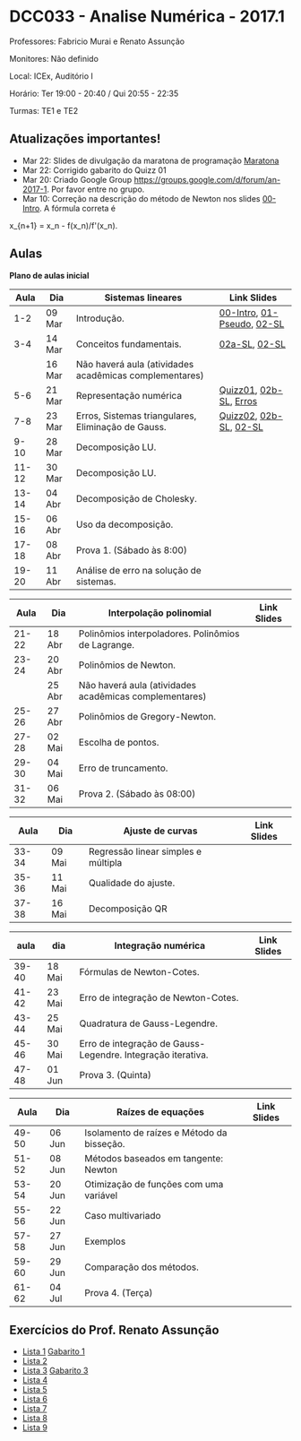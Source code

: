 DCC033 - Analise Numérica - 2017.1
==================================

Professores: Fabricio Murai e Renato Assunção

Monitores: Não definido

Local: ICEx, Auditório I

Horário: Ter 19:00 - 20:40 / Qui 20:55 - 22:35

Turmas: TE1 e TE2

Atualizações importantes!
-------------------------
* Mar 22: Slides de divulgação da maratona de programação [Maratona]
* Mar 22: Corrigido gabarito do Quizz 01
* Mar 20: Criado Google Group https://groups.google.com/d/forum/an-2017-1. Por favor entre no grupo.
* Mar 10: Correção na descrição do método de Newton nos slides [00-Intro]. A fórmula correta é

 x_{n+1} = x_n - f(x_n)/f'(x_n).

Aulas
-----

**Plano de aulas inicial**

|Aula  |  Dia     | Sistemas lineares                                            | Link Slides |
|------|----------|--------------------------------------------------------------|-------------|
|1-2   |  09 Mar  | Introdução.                                                  |[00-Intro], [01-Pseudo], [02-SL]|
|3-4   |  14 Mar  | Conceitos fundamentais.                                      |[02a-SL], [02-SL]  |
|      |  16 Mar  | Não haverá aula (atividades acadêmicas complementares)       |             |
|5-6   |  21 Mar  | Representação numérica                                       |[Quizz01], [02b-SL], [Erros]|
|7-8   |  23 Mar  | Erros, Sistemas triangulares, Eliminação de Gauss.           |[Quizz02], [02b-SL], [02-SL]      |
|9-10  |  28 Mar  | Decomposição LU.                                             |             |
|11-12 |  30 Mar  | Decomposição LU.                                             |             |
|13-14 |  04 Abr  | Decomposição de Cholesky.                                    |             |
|15-16 |  06 Abr  | Uso da decomposição.                                         |             |
|17-18 |  08 Abr  | Prova 1. (Sábado às 8:00)                                    |             |
|19-20 |  11 Abr  | Análise de erro na solução de sistemas.                      |             |

|Aula  |  Dia     | Interpolação polinomial                                      | Link Slides |
|------|----------|--------------------------------------------------------------|-------------|
|21-22 |  18 Abr  | Polinômios interpoladores. Polinômios de Lagrange.           |             |
|23-24 |  20 Abr  | Polinômios de Newton.                                        |             |
|      |  25 Abr  | Não haverá aula (atividades acadêmicas complementares)       |             |
|25-26 |  27 Abr  | Polinômios de Gregory-Newton.                                |             |
|27-28 |  02 Mai  | Escolha de pontos.                                           |             |
|29-30 |  04 Mai  | Erro de truncamento.                                         |             |
|31-32 |  06 Mai  | Prova 2. (Sábado às 08:00)                                   |             |

|Aula  |  Dia     | Ajuste de curvas                                             | Link Slides |
|------|----------|--------------------------------------------------------------|-------------|
|33-34 |  09 Mai  | Regressão linear simples e múltipla                          |             |
|35-36 |  11 Mai  | Qualidade do ajuste.                                         |             |
|37-38 |  16 Mai  | Decomposição QR                                              |             |

|aula  |  dia     | Integração numérica                                          | Link Slides |
|------|----------|--------------------------------------------------------------|-------------|
|39-40 |  18 Mai  | Fórmulas de Newton-Cotes.                                    |             |
|41-42 |  23 Mai  | Erro de integração de Newton-Cotes.                          |             |
|43-44 |  25 Mai  | Quadratura de Gauss-Legendre.                                |             |
|45-46 |  30 Mai  | Erro de integração de Gauss-Legendre. Integração iterativa.  |             |
|47-48 |  01 Jun  | Prova 3. (Quinta)                                            |             |

|Aula  |  Dia     | Raízes de equações                                           | Link Slides |
|------|----------|--------------------------------------------------------------|-------------|
|49-50 |  06 Jun  | Isolamento de raízes e Método da bisseção.                   |             |
|51-52 |  08 Jun  | Métodos baseados em tangente: Newton                         |             |
|53-54 |  20 Jun  | Otimização de funções com uma variável                       |             |
|55-56 |  22 Jun  | Caso multivariado                                            |             |
|57-58 |  27 Jun  | Exemplos                                                     |             |
|59-60 |  29 Jun  | Comparação dos métodos.                                      |             |
|61-62 |  04 Jul  | Prova 4. (Terça)                                             |             |


Exercícios do Prof. Renato Assunção
-----------------------------------
 * [Lista 1] [Gabarito 1]
 * [Lista 2]
 * [Lista 3] [Gabarito 3]
 * [Lista 4]
 * [Lista 5]
 * [Lista 6]
 * [Lista 7]
 * [Lista 8]
 * [Lista 9]

[Lista 1]: http://homepages.dcc.ufmg.br/~assuncao/an/Lista01.pdf
[Gabarito 1]: http://homepages.dcc.ufmg.br/~assuncao/an/gabarito_lista_01.pdf
[Lista 2]: http://homepages.dcc.ufmg.br/~assuncao/an/Lista02.pdf
[Lista 3]: http://homepages.dcc.ufmg.br/~assuncao/an/Lista03.pdf
[Gabarito 3]: http://homepages.dcc.ufmg.br/~assuncao/an/gabarito_lista_03.pdf
[Lista 4]: http://homepages.dcc.ufmg.br/~assuncao/an/Lista04.pdf
[Lista 5]: http://homepages.dcc.ufmg.br/~assuncao/an/Lista05.pdf
[Lista 6]: http://homepages.dcc.ufmg.br/~assuncao/an/Exerc06.pdf
[Lista 7]: http://homepages.dcc.ufmg.br/~assuncao/an/Lista07.pdf
[Lista 8]: http://homepages.dcc.ufmg.br/~assuncao/an/Lista08.pdf
[Lista 9]: http://homepages.dcc.ufmg.br/~assuncao/an/Lista09.pdf


[00-Intro]: ../../ancn_slides/00te-Intro.pdf
[01-Pseudo]: ../../ancn_slides/01-Conceitos.pdf
[02-SL]: ../../ancn_slides/02-SistemasLineares.pdf
[02a-SL]: ../../ancn_slides/02a-SistemasLineares.pdf
[02b-SL]: ../../ancn_slides/02b-SistemasLineares.pdf
[Erros]: ../../ancn_slides/03-PontoFlutuanteErros.pdf
[Quizz01]: ../../ancn_slides/quizz01.pdf
[Quizz02]: ../../ancn_slides/gabarito02.pdf
[Maratona]: ../../ancn_slides/divulgacao-maratona.pdf
